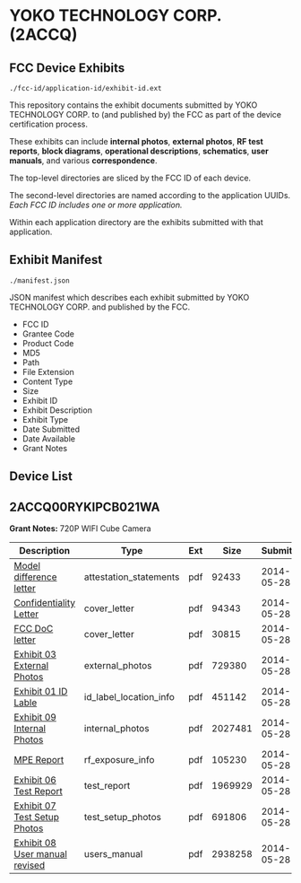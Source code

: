 # YOKO TECHNOLOGY CORP. (2ACCQ)
## FCC Device Exhibits

```
./fcc-id/application-id/exhibit-id.ext
```

This repository contains the exhibit documents submitted by YOKO TECHNOLOGY CORP. to (and published by) the FCC as part of the device certification process.

These exhibits can include **internal photos**, **external photos**, **RF test reports**, **block diagrams**, **operational descriptions**, **schematics**, **user manuals**, and various **correspondence**.

The top-level directories are sliced by the FCC ID of each device.

The second-level directories are named according to the application UUIDs. *Each FCC ID includes one or more application.*

Within each application directory are the exhibits submitted with that application. 

## Exhibit Manifest

```
./manifest.json
```

JSON manifest which describes each exhibit submitted by YOKO TECHNOLOGY CORP. and published by the FCC.

- FCC ID
- Grantee Code
- Product Code
- MD5
- Path
- File Extension
- Content Type
- Size
- Exhibit ID
- Exhibit Description
- Exhibit Type
- Date Submitted
- Date Available
- Grant Notes

## Device List
## 2ACCQ00RYKIPCB021WA
**Grant Notes:** 720P WIFI Cube Camera

| Description | Type | Ext | Size | Submitted | Available |
| ----------- | ---- | --- | ---- | --------- | --------- |
| [Model difference letter](2ACCQ00RYKIPCB021WA/516b353752eac7a9235e49d1e9ad3e9f/2278732.pdf) | attestation_statements | pdf | 92433 | 2014-05-28 | 2014-05-28 |
| [Confidentiality Letter](2ACCQ00RYKIPCB021WA/516b353752eac7a9235e49d1e9ad3e9f/2278742.pdf) | cover_letter | pdf | 94343 | 2014-05-28 | 2014-05-28 |
| [FCC DoC letter](2ACCQ00RYKIPCB021WA/516b353752eac7a9235e49d1e9ad3e9f/2278743.pdf) | cover_letter | pdf | 30815 | 2014-05-28 | 2014-05-28 |
| [Exhibit 03 External Photos](2ACCQ00RYKIPCB021WA/516b353752eac7a9235e49d1e9ad3e9f/2278733.pdf) | external_photos | pdf | 729380 | 2014-05-28 | 2014-05-28 |
| [Exhibit 01 ID Lable](2ACCQ00RYKIPCB021WA/516b353752eac7a9235e49d1e9ad3e9f/2278731.pdf) | id_label_location_info | pdf | 451142 | 2014-05-28 | 2014-05-28 |
| [Exhibit 09 Internal Photos](2ACCQ00RYKIPCB021WA/516b353752eac7a9235e49d1e9ad3e9f/2278739.pdf) | internal_photos | pdf | 2027481 | 2014-05-28 | 2014-05-28 |
| [MPE Report](2ACCQ00RYKIPCB021WA/516b353752eac7a9235e49d1e9ad3e9f/2278740.pdf) | rf_exposure_info | pdf | 105230 | 2014-05-28 | 2014-05-28 |
| [Exhibit 06 Test Report](2ACCQ00RYKIPCB021WA/516b353752eac7a9235e49d1e9ad3e9f/2278736.pdf) | test_report | pdf | 1969929 | 2014-05-28 | 2014-05-28 |
| [Exhibit 07 Test Setup Photos](2ACCQ00RYKIPCB021WA/516b353752eac7a9235e49d1e9ad3e9f/2278737.pdf) | test_setup_photos | pdf | 691806 | 2014-05-28 | 2014-05-28 |
| [Exhibit 08  User manual revised](2ACCQ00RYKIPCB021WA/516b353752eac7a9235e49d1e9ad3e9f/2278738.pdf) | users_manual | pdf | 2938258 | 2014-05-28 | 2014-05-28 |
